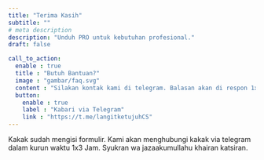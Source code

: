 ```yaml
---
title: "Terima Kasih"
subtitle: ""
# meta description
description: "Unduh PRO untuk kebutuhan profesional."
draft: false

call_to_action:
  enable : true
  title : "Butuh Bantuan?"
  image : "gambar/faq.svg"
  content : "Silakan kontak kami di telegram. Balasan akan di respon 1x3 jam."
  button:
    enable : true
    label : "Kabari via Telegram"
    link : "https://t.me/langitketujuhCS"
---
```


Kakak sudah mengisi formulir.
Kami akan menghubungi kakak via telegram dalam kurun waktu 1x3 Jam.
Syukran wa jazaakumullahu khairan katsiran.
